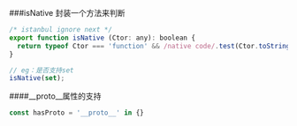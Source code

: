 ###isNative
封装一个方法来判断
```javascript
/* istanbul ignore next */
export function isNative (Ctor: any): boolean {
  return typeof Ctor === 'function' && /native code/.test(Ctor.toString())
}

// eg：是否支持set
isNative(set);
```

####__proto__属性的支持

```javascript
const hasProto = '__proto__' in {}
```


